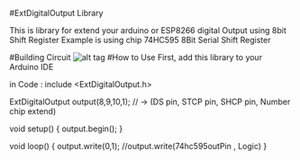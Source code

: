 #ExtDigitalOutput Library

This is library for extend your arduino or ESP8266 digital Output using 8bit Shift Register
Example is using chip 74HC595 8Bit Serial Shift Register

#Building Circuit 
![alt tag](https://www.arduino.cc/en/uploads/Tutorial/ShftOut_Schm1.gif)
#How to Use
First, add this library to your Arduino IDE

in Code :
include <ExtDigitalOutput.h>

ExtDigitalOutput output(8,9,10,1); // -> (DS pin, STCP pin, SHCP pin, Number chip extend)

void setup()
{
output.begin();
}

void loop()
{
output.write(0,1); //output.write(74hc595outPin , Logic)
}
